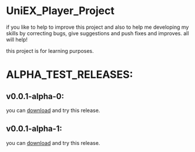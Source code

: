 # UniEX_Player_Project

if you like to help to improve this project and also to help me developing my skills by correcting bugs, give suggestions and push fixes and improves. all will help!

this project is for learning purposes.


# ALPHA_TEST_RELEASES:

## v0.0.1-alpha-0:

you can [download](https://github.com/Dteam-dz/UniEX_Player_BETA/releases/download/v0.0.1-alpha.0/app-debug.apk) and try this release.

## v0.0.1-alpha-1:

you can [download](https://github.com/Dteam-dz/UniEX_Player_BETA/releases/download/v0.0.1-alpha.1/app-debug.apk) and try this release.
